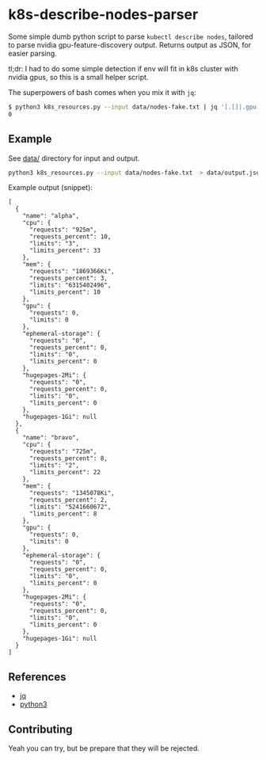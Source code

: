 # k8s-describe-nodes-parser

Some simple dumb python script to parse `kubectl describe nodes`,
tailored to parse nvidia gpu-feature-discovery output.
Returns output as JSON, for easier parsing.

tl;dr:
I had to do some simple detection if env will fit in k8s cluster with
nvidia gpus, so this is a small helper script.

The superpowers of bash comes when you mix it with `jq`:

```bash
$ python3 k8s_resources.py --input data/nodes-fake.txt | jq '[.[]|.gpu.requests]|add'
0
```

## Example

See [data/](data/) directory for input and output.

```bash
python3 k8s_resources.py --input data/nodes-fake.txt  > data/output.json
```

Example output (snippet):

```text
[
  {
    "name": "alpha",
    "cpu": {
      "requests": "925m",
      "requests_percent": 10,
      "limits": "3",
      "limits_percent": 33
    },
    "mem": {
      "requests": "1869366Ki",
      "requests_percent": 3,
      "limits": "6315402496",
      "limits_percent": 10
    },
    "gpu": {
      "requests": 0,
      "limits": 0
    },
    "ephemeral-storage": {
      "requests": "0",
      "requests_percent": 0,
      "limits": "0",
      "limits_percent": 0
    },
    "hugepages-2Mi": {
      "requests": "0",
      "requests_percent": 0,
      "limits": "0",
      "limits_percent": 0
    },
    "hugepages-1Gi": null
  },
  {
    "name": "bravo",
    "cpu": {
      "requests": "725m",
      "requests_percent": 8,
      "limits": "2",
      "limits_percent": 22
    },
    "mem": {
      "requests": "1345078Ki",
      "requests_percent": 2,
      "limits": "5241660672",
      "limits_percent": 8
    },
    "gpu": {
      "requests": 0,
      "limits": 0
    },
    "ephemeral-storage": {
      "requests": "0",
      "requests_percent": 0,
      "limits": "0",
      "limits_percent": 0
    },
    "hugepages-2Mi": {
      "requests": "0",
      "requests_percent": 0,
      "limits": "0",
      "limits_percent": 0
    },
    "hugepages-1Gi": null
  }
]
```

## References

* [jq](https://stedolan.github.io/jq/)
* [python3](https://pythonclock.org/)

## Contributing

Yeah you can try, but be prepare that they will be rejected.
